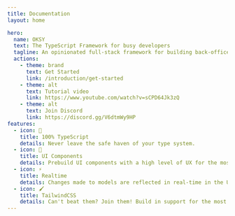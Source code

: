 ```yaml
---
title: Documentation
layout: home

hero:
  name: OKSY
  text: The TypeScript Framework for busy developers
  tagline: An opinionated full-stack framework for building back-office applications.
  actions:
    - theme: brand
      text: Get Started
      link: /introduction/get-started
    - theme: alt
      text: Tutorial video
      link: https://www.youtube.com/watch?v=sCPD64Jk3zQ
    - theme: alt
      text: Join Discord
      link: https://discord.gg/V6dtmWy9HP
features:
  - icon: 💙
    title: 100% TypeScript
    details: Never leave the safe haven of your type system.
  - icon: 🎨
    title: UI Components
    details: Prebuild UI components with a high level of UX for the most common tasks.
  - icon: ⚡️
    title: Realtime
    details: Changes made to models are reflected in real-time in the UI and your database. 
  - icon: 🖌
    title: TailwindCSS
    details: Can't beat them? Join them! Build in support for the most controversial CSS framework.
---
```

